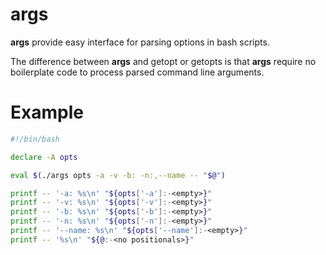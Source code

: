 # args

**args** provide easy interface for parsing options in bash scripts.

The difference between **args** and getopt or getopts is that **args**
require no boilerplate code to process parsed command line arguments.

# Example

```bash
#!/bin/bash

declare -A opts

eval $(./args opts -a -v -b: -n:,--name -- "$@")

printf -- '-a: %s\n' "${opts['-a']:-<empty>}"
printf -- '-v: %s\n' "${opts['-v']:-<empty>}"
printf -- '-b: %s\n' "${opts['-b']:-<empty>}"
printf -- '-n: %s\n' "${opts['-n']:-<empty>}"
printf -- '--name: %s\n' "${opts['--name']:-<empty>}"
printf -- '%s\n' "${@:-<no positionals>}"
```
